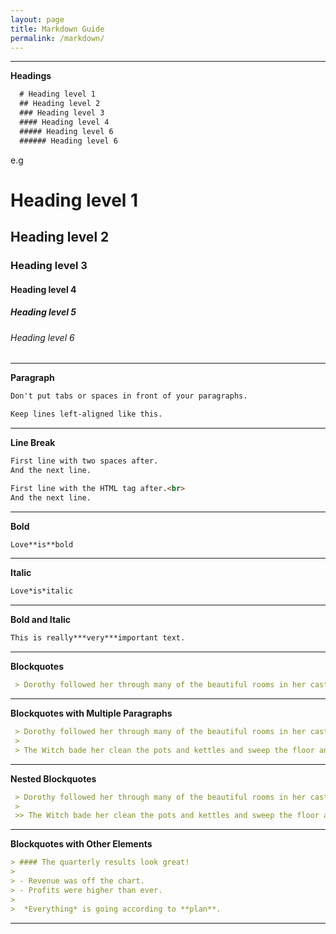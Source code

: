 ```yaml
---
layout: page
title: Markdown Guide
permalink: /markdown/
---
```


---
**Headings**
```markdown
  # Heading level 1
  ## Heading level 2
  ### Heading level 3
  #### Heading level 4
  ##### Heading level 6
  ###### Heading level 6
```
e.g <br>

# Heading level 1 <br>
## Heading level 2 <br>
### Heading level 3 <br>
#### Heading level 4 <br>
##### Heading level 5 <br>
###### Heading level 6 <br>
---

**Paragraph**
```markdown
Don't put tabs or spaces in front of your paragraphs.

Keep lines left-aligned like this.
```
---

**Line Break**
```markdown
First line with two spaces after.  
And the next line.

First line with the HTML tag after.<br>
And the next line.
```
---

**Bold**
```markdown
Love**is**bold
```
---

**Italic**
```markdown
Love*is*italic
```
---

**Bold and Italic** 
```markdown
This is really***very***important text.
```
---

**Blockquotes**
```markdown
 > Dorothy followed her through many of the beautiful rooms in her castle.
```
---

**Blockquotes with Multiple Paragraphs**
```markdown
 > Dorothy followed her through many of the beautiful rooms in her castle.
 >
 > The Witch bade her clean the pots and kettles and sweep the floor and keep the fire fed with wood.
```
---

**Nested Blockquotes**
```markdown
 > Dorothy followed her through many of the beautiful rooms in her castle.
 >
 >> The Witch bade her clean the pots and kettles and sweep the floor and keep the fire fed with wood.
```
---

**Blockquotes with Other Elements**
```markdown
> #### The quarterly results look great!
>
> - Revenue was off the chart.
> - Profits were higher than ever.
>
>  *Everything* is going according to **plan**.
```
---



























